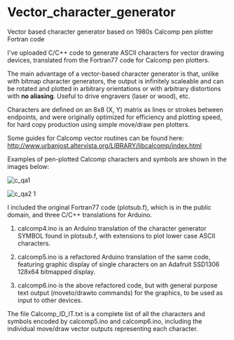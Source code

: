# Vector_character_generator
Vector based character generator based on 1980s Calcomp pen plotter Fortran code

I've uploaded C/C++ code to generate ASCII characters for vector drawing devices, translated from the Fortran77 code for Calcomp pen plotters.

The main advantage of a vector-based character generator is that, unlike with bitmap character generators, the output is infinitely scaleable and can be rotated and plotted in arbitrary orientations or with arbitrary distortions with **no aliasing**. Useful to drive engravers (laser or wood), etc.

Characters are defined on an 8x8 (X, Y) matrix as lines or strokes between endpoints, and were originally optimized for efficiency and plotting speed, for hard copy production using simple move/draw pen plotters.  

Some guides for Calcomp vector routines can be found here: http://www.urbanjost.altervista.org/LIBRARY/libcalcomp/index.html

Examples of pen-plotted Calcomp characters and symbols are shown in the images below:

![c_qa1](https://user-images.githubusercontent.com/5509037/175750542-a4abc832-2eb5-47d3-bb6a-b44a1b694785.gif)

![c_qa2 1](https://user-images.githubusercontent.com/5509037/175750544-fa52a787-6f7e-40b6-b993-a0fce5393dcf.gif)

I included the original Fortran77 code (plotsub.f), which is in the public domain, and three C/C++ translations for Arduino.

1. calcomp4.ino is an Arduino translation of the character generator SYMBOL found in plotsub.f, with extensions to plot lower case ASCII characters.

2. calcomp5.ino is a refactored Arduino translation of the same code, featuring graphic display of single characters on an Adafruit SSD1306 128x64 bitmapped display.

3. calcomp6.ino is the above refactored code, but with general purpose text output (moveto/drawto commands) for the graphics, to be used as input to other devices.

The file Calcomp_ID_IT.txt is a complete list of all the characters and symbols encoded by calcomp5.ino and calcomp6.ino, including the individual move/draw vector outputs representing each character.
